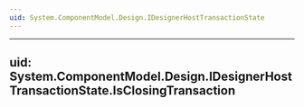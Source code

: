 ```yaml
---
uid: System.ComponentModel.Design.IDesignerHostTransactionState
---
```


---
uid: System.ComponentModel.Design.IDesignerHostTransactionState.IsClosingTransaction
---
